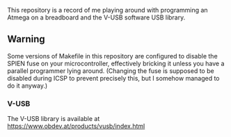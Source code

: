 This repository is a record of me playing around with programming an Atmega on a breadboard and the V-USB software USB library.

## Warning
Some versions of Makefile in this repository are configured to disable the SPIEN fuse on your microcontroller, effectively bricking it unless you have a parallel programmer lying around. (Changing the fuse is supposed to be disabled during ICSP to prevent precisely this, but I somehow managed to do it anyway.)

### V-USB
The V-USB library is available at https://www.obdev.at/products/vusb/index.html
